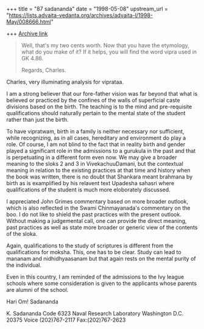 +++
title = "87 sadananda"
date = "1998-05-08"
upstream_url = "https://lists.advaita-vedanta.org/archives/advaita-l/1998-May/008666.html"

+++
[Archive link](https://lists.advaita-vedanta.org/archives/advaita-l/1998-May/008666.html)

>Well, that's my two cents worth.  Now that you have the etymology,
>what do you make of it?  If it helps, you will find the word vipra
>used in GK 4.86.
>
>Regards, Charles.

Charles, very illuminating analysis for viprataa.

I am a strong believer that our fore-father vision was far beyond that what
is believed or practiced by the confines of the walls of superficial caste
divisions based on the birth.  The  teaching is to the mind and
pre-requisite qualifications should naturally pertain to the mental state
of the student rather than just the birth.

To have vipratwam, birth in a family is neither necessary nor sufficient,
while recognizing, as in all cases, hereditary and environment do play a
role. Of course, I am not blind to the fact that in reality birth and
gender played a significant role in the admissions to a gurukula in the
past and that is perpetuating in a different form even now. We may give a
broader meaning to the sloks 2 and 3  in VivekachuuDamani, but the
contextual meaning in relation to the existing practices at that time and
history when the book was written, there is no doubt that Shankara meant
brahmana by birth as is examplified by his relavent text Upadesha sahasri
where qualifications of the student is much more eloborately discussed.

I appreciated John Grimes commentary based on more broader outlook, which
is also reflected in the Swami Chinmayanada's commentary on the boo. I do
not like to shield the past practices with the present outlook.  Without
making a judgemental call, one can provide the direct meaning, past
practices as well as state more broader or generic view of the contents of
the sloka.

Again, qualifications to the study of scriptures is different from the
qualifications for moksha. This, one has to be clear.  Study can lead to
mananam and nidhidhyaasanam but that again rests on the mental purity of
the individual.

Even in this country, I am reminded of the admissions to the Ivy league
schools where some consideration is given to the applicants whose parents
are alumni of the school.

Hari Om!
Sadananda




K. Sadananda
Code 6323
Naval Research Laboratory
Washington D.C. 20375
Voice (202)767-2117
Fax:(202)767-2623

